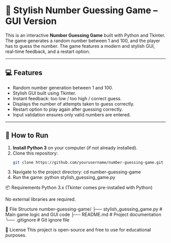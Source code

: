 # 🎯 Stylish Number Guessing Game – GUI Version

This is an interactive **Number Guessing Game** built with Python and Tkinter. The game generates a random number between 1 and 100, and the player has to guess the number. The game features a modern and stylish GUI, real-time feedback, and a restart option.

---

## 💻 Features

- Random number generation between 1 and 100.
- Stylish GUI built using Tkinter.
- Instant feedback: too low / too high / correct guess.
- Displays the number of attempts taken to guess correctly.
- Restart option to play again after guessing correctly.
- Input validation ensures only valid numbers are entered.

---

## 🚀 How to Run

1. **Install Python 3** on your computer (if not already installed).
2. Clone this repository:
   ```bash
   git clone https://github.com/yourusername/number-guessing-game.git
3. Navigate to the project directory:
   cd number-guessing-game
4. Run the game:
   python stylish_guessing_game.py

📦 Requirements
Python 3.x (Tkinter comes pre-installed with Python)

No external libraries are required.

📁 File Structure
number-guessing-game/
├── stylish_guessing_game.py  # Main game logic and GUI code
├── README.md                # Project documentation
└── .gitignore               # Git ignore file

📝 License
This project is open-source and free to use for educational purposes.